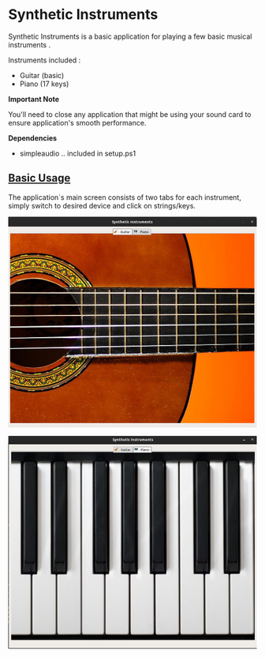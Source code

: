 

# Synthetic Instruments 

Synthetic Instruments is a basic application for playing a few basic musical instruments .

Instruments included : 

- Guitar (basic)
- Piano (17 keys)

**Important Note**

You'll need to close any application that might be using your sound card to ensure application's smooth performance.

**Dependencies**

- simpleaudio .. included in setup.ps1

## <u>Basic Usage</u>

The application`s main screen consists of two tabs for each instrument, simply switch to desired device and click on strings/keys.

![](images/1.png)

![](images/2.png)



